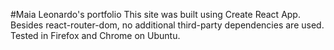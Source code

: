#Maia Leonardo's portfolio
This site was built using Create React App. Besides react-router-dom, no additional third-party dependencies are used. Tested in Firefox and Chrome on Ubuntu. 
